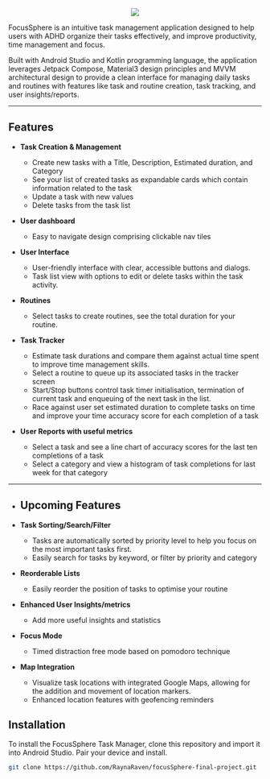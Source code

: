 
<p align=center><img src="https://github.com/RaynaRaven/focusSphere-final-project/assets/98043382/2d0d238d-5363-43e0-9d78-d83f2c3ab5e3" /></p>

FocusSphere is an intuitive task management application designed to help users with ADHD organize their tasks effectively, and improve productivity, time management and focus. 

Built with Android Studio and Kotlin programming language, the application leverages Jetpack Compose, Material3 design principles and MVVM architectural design to provide a clean interface for managing daily tasks and routines with features like task and routine creation, task tracking, and user insights/reports.   

---

## Features

- **Task Creation & Management**
  - Create new tasks with a Title, Description, Estimated duration, and Category
  - See your list of created tasks as expandable cards which contain information related to the task
  - Update a task with new values
  - Delete tasks from the task list  

- **User dashboard**
  - Easy to navigate design comprising clickable nav tiles  

- **User Interface**
  - User-friendly interface with clear, accessible buttons and dialogs.
  - Task list view with options to edit or delete tasks within the task activity.
 
- **Routines**
  - Select tasks to create routines, see the total duration for your routine.

- **Task Tracker**
    - Estimate task durations and compare them against actual time spent to improve time management skills.
  - Select a routine to queue up its associated tasks in the tracker screen
  - Start/Stop buttons control task timer initialisation, termination of current task and enqueuing of the next task in the list. 
  - Race against user set estimated duration to complete tasks on time and improve your time accuracy score for each completion of a task

- **User Reports with useful metrics**
  - Select a task and see a line chart of accuracy scores for the last ten completions of a task
  - Select a category and view a histogram of task completions for last week for that category
 
--- 
 
- ## Upcoming Features

- **Task Sorting/Search/Filter**
  - Tasks are automatically sorted by priority level to help you focus on the most important tasks first.
  - Easily search for tasks by keyword, or filter by priority and category
 
- **Reorderable Lists**
  - Easily reorder the position of tasks to optimise your routine
 
- **Enhanced User Insights/metrics**
  - Add more useful insights and statistics
 
- **Focus Mode**
   - Timed distraction free mode based on pomodoro technique

- **Map Integration**
  - Visualize task locations with integrated Google Maps, allowing for the addition and movement of location markers.
  - Enhanced location features with geofencing reminders


## Installation

To install the FocusSphere Task Manager, clone this repository and import it into Android Studio. Pair your device and install.

```bash
git clone https://github.com/RaynaRaven/focusSphere-final-project.git
```
